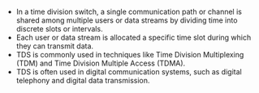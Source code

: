 - In a time division switch, a single communication path or channel is shared among multiple users or data streams by dividing time into discrete slots or intervals.
- Each user or data stream is allocated a specific time slot during which they can transmit data.
- TDS is commonly used in techniques like Time Division Multiplexing (TDM) and Time Division Multiple Access (TDMA).
- TDS is often used in digital communication systems, such as digital telephony and digital data transmission.